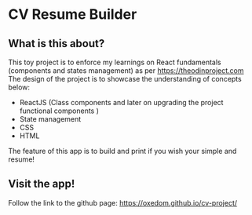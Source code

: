 # CV Resume Builder

## What is this about?

This toy project is to enforce my learnings on React fundamentals (components and states management) as per https://theodinproject.com
The design of the project is to showcase the understanding of concepts below:

- ReactJS (Class components and later on upgrading the project functional components )
- State management
- CSS
- HTML

The feature of this app is to build and print if you wish your simple and resume!

## Visit the app!

Follow the link to the github page: https://oxedom.github.io/cv-project/
